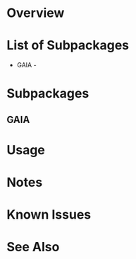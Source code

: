 # Overview

# List of Subpackages

- GAIA -


# Subpackages

## GAIA


# Usage


# Notes


# Known Issues


# See Also


